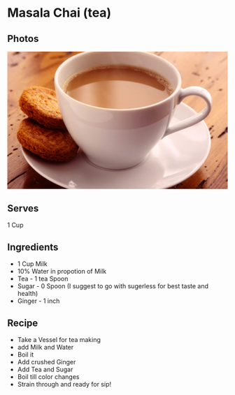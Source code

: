 # Masala Chai (tea)

## Photos

![Tea](photos/Tea.jpeg?raw=true "Tea")

## Serves 
1 Cup

## Ingredients
* 1 Cup Milk
* 10% Water in propotion of Milk
* Tea - 1 tea Spoon 
* Sugar - 0 Spoon (I suggest to go with sugerless for best taste and health)
* Ginger - 1 inch

## Recipe
* Take a Vessel for tea making
* add Milk and Water
* Boil it 
* Add crushed Ginger
* Add Tea and Sugar
* Boil till color changes
* Strain through and ready for sip!
